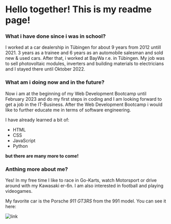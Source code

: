 # Hello together! This is my readme page!

### What i have done since i was in school?
I worked at a car dealership in Tübingen for about 9 years from 2012 untill 2021. 3 years as a trainee and 6 years as an automobile salesman and sold new & used cars.
After that, i worked at BayWa r.e. in Tübingen. My job was to sell photovoltaic modules, inverters and building materials to electricians and I stayed there until Oktober 2022.

### What am i doing now and in the future?
Now i am at the beginning of my Web Development Bootcamp until February 2023 and do my first steps in coding and I am looking forward to get a job in the IT-Business. After the Web Development Bootcamp i would like to further educate me in terms of software engineering.

I have already learned a bit of:
- HTML
- CSS
- JavaScript
- Python

**but there are many more to come!**

### Anthing more about me?
Yes! In my free time I like to race in Go-Karts, watch Motorsport or drive around with my Kawasaki er-6n.
I am also interested in football and playing videogames. 

My favorite car is the Porsche _911 GT3RS_ from the 991 model. You can see it here:

![link](https://dc.kyosho.com/media/catalog/product/cache/565e2e66b92886db835602310db16cb8/1/5/155066222_1.jpg)



